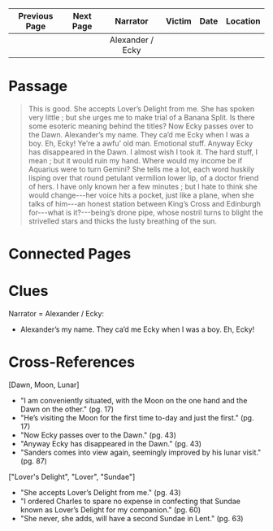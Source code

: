 | Previous Page  | Next Page |      Narrator      | Victim | Date | Location |
|:--------------:|:---------:|:------------------:|-------:|-----:|---------:|
|                |           |  Alexander / Ecky  |        |      |          |

# Passage
>This is good. She accepts Lover’s Delight from me. She has spoken very little ; but she urges me to make trial of a Banana Split. Is there some esoteric meaning behind the titles? Now Ecky passes over to the Dawn. Alexander’s my name. They ca’d me Ecky when I was a boy. Eh, Ecky! Ye’re a awfu’ old man. Emotional stuff. Anyway Ecky has disappeared in the Dawn. I almost wish I took it. The hard stuff, I mean ; but it would ruin my hand. Where would my income be if Aquarius were to turn Gemini? She tells me a lot, each word huskily lisping over that round petulant vermilion lower lip, of a doctor friend of hers. I have only known her a few minutes ; but I hate to think she would change---her voice hits a pocket, just like a plane, when she talks of him---an honest station between King’s Cross and Edinburgh for---what is it?---being’s drone pipe, whose nostril turns to blight the strivelled stars and thicks the lusty breathing of the sun.

# Connected Pages

# Clues
Narrator = Alexander / Ecky: 
* Alexander’s my name. They ca’d me Ecky when I was a boy. Eh, Ecky!


# Cross-References
[Dawn, Moon, Lunar]
* "I am conveniently situated, with the Moon on the one hand and the Dawn on the other." (pg. 17)
* "He’s visiting the Moon for the first time to-day and just the first." (pg. 17)
* "Now Ecky passes over to the Dawn." (pg. 43)
* "Anyway Ecky has disappeared in the Dawn." (pg. 43)
* "Sanders comes into view again, seemingly improved by his lunar visit." (pg. 87)

["Lover's Delight", "Lover", "Sundae"]
* "She accepts Lover’s Delight from me." (pg. 43)
* "I ordered Charles to spare no expense in confecting that Sundae known as Lover’s Delight for my companion." (pg. 60)
* "She never, she adds, will have a second Sundae in Lent." (pg. 63)
